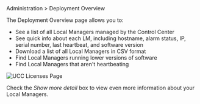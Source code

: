 <div class='ucc' />Administration > Deployment Overview</div>

The Deployment Overview page allows you to:

* See a list of all Local Managers managed by the Control Center
* See quick info about each LM, including hostname, alarm status, IP, serial number, last heartbeat, and software version
* Download a list of all Local Managers in CSV format
* Find Local Managers running lower versions of software
* Find Local Managers that aren't heartbeating

![UCC Licenses Page](http://uplogix.com/support/docs/img/6.0/deployment-overview.png)

Check the *Show more detail* box to view even more information about your Local Managers.